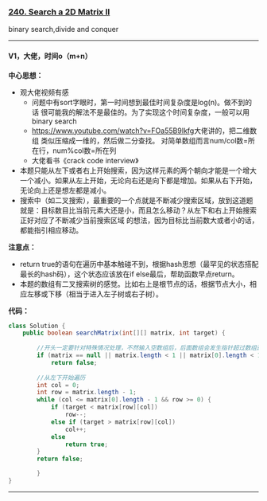 ### [240. Search a 2D Matrix II](https://leetcode.com/problems/search-a-2d-matrix-ii/)

binary search,divide and conquer

---

#### V1，大佬，时间o（m+n）

**中心思想：**
- 观大佬视频有感
  - 问题中有sort字眼时，第一时间想到最佳时间复杂度是log(n)。做不到的话
       很可能我的解法不是最佳的。为了实现这个时间复杂度，一般可以用binary search
  - <https://www.youtube.com/watch?v=FOa55B9Ikfg>大佬讲的，把二维数组
       类似压缩成一维的，然后做二分查找。
       对简单数组而言num/col数=所在行，num%col数=所在列
  - 大佬看书《crack code interview》
- 本题只能从左下或者右上开始搜索，因为这样元素的两个朝向才能是一个增大一个减小。如果从左上开始，无论向右还是向下都是增加。如果从右下开始，无论向上还是想左都是减小。
- 搜索中（如二叉搜索），最重要的一个点就是不断减少搜索区域，放到这道题就是：目标数目比当前元素大还是小，而且怎么移动？从左下和右上开始搜索正好对应了不断减少当前搜索区域
的想法，因为目标比当前数大或者小的话，都能指引相应移动。

**注意点：**
- return true的语句在遍历中基本触碰不到，根据hash思想（最罕见的状态搭配最长的hash码），这个状态应该放在if else最后，帮助函数早点return。
- 本题的数组有二叉搜索树的感觉。比如右上是根节点的话，根据节点大小，相应左移或下移（相当于进入左子树或右子树）。

**代码：**
```java
class Solution {
    public boolean searchMatrix(int[][] matrix, int target) {
        
        //开头一定要针对特殊情况处理，不然输入空数组后，后面数组会发生指针超过数组边界的错误
        if (matrix == null || matrix.length < 1 || matrix[0].length < 1)
            return false;
        
        //从左下开始遍历
        int col = 0;
        int row = matrix.length - 1;
        while (col <= matrix[0].length - 1 && row >= 0) {                
            if (target < matrix[row][col])
                row--;
            else if (target > matrix[row][col])
                col++;
            else
                return true;
        }
        return false; 

        }
}
```

---
